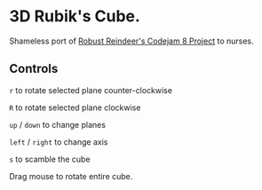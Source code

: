 # 3D Rubik's Cube.

Shameless port of [Robust Reindeer's Codejam 8 Project](https://github.com/bjoseru/pdcj8-robust-reindeer) to nurses.

Controls
--------
`r` to rotate selected plane counter-clockwise

`R` to rotate selected plane clockwise

`up` / `down` to change planes

`left` / `right` to change axis

`s` to scamble the cube

Drag mouse to rotate entire cube.
